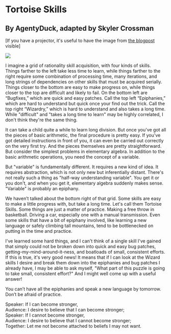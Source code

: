 # Tortoise Skills
## By AgentyDuck, adapted by Skyler Crossman

[If you have a projector, it's useful to have the image from [the blogpost](http://agentyduck.blogspot.com/2014/08/small-consistent-effort-uncharted.html) visible]

![](http://3.bp.blogspot.com/-nxWx3H1KZ2k/U_U0cYpPvNI/AAAAAAAAAiE/nxjXcz9iAp0/s1600/Skills%2BGrid%2B(2).jpg)

I imagine a grid of rationality skill acquisition, with four kinds of skills. Things farther to the left take less time to learn, while things farther to the right require some combination of processing time, many iterations, and long strings of dependencies on other skills that must be acquired serially. Things closer to the bottom are easy to make progress on, while things closer to the top are difficult and likely to fail. On the bottom left are “Bugfixes,” which are quick and easy patches. Call the top left “Epiphanies,” which are hard to understand but quick once your find out the trick. Call the top right “Wizardry,” which is hard to understand and also takes a long time. While "difficult" and "takes a long time to learn" may be highly correlated, I don't think they're the same thing. 

It can take a child quite a while to learn long division. But once you've got all the pieces of basic arithmetic, the final procedure is pretty easy. If you've got detailed instructions in front of you, it can even be carried out correctly on the very first try.  And the pieces themselves are pretty straightforward. But consider the simplest problems in elementary algebra. In addition to the basic arithmetic operations, you need the concept of a variable.

But "variable" is fundamentally different. It requires a new kind of idea. It requires abstraction, which is not only new but inferentially distant. There's not really such a thing as "half-way understanding variable". You get it or you don't, and when you get it, elementary algebra suddenly makes sense. "Variable" is probably an epiphany. 

We haven’t talked about the bottom right of that grid. Some skills are easy to make a little progress with, but take a long time. Let's call them Tortoise Skills. Some things are just a matter of practice. Making a free throw in basketball. Driving a car, especially one with a manual transmission. Even some skills that have a bit of epiphany involved, like learning a new language or safely climbing tall mountains, tend to be bottlenecked on putting in the time and practice. 

I've learned some hard things, and I can't think of a single skill I've gained that simply could not be broken down into quick and easy bug patches, getting-my-mind-around-it-ness, and boatloads of small, consistent efforts. If this is true, it's very good news! It means that if I can look at the Wizard skills I desire and break them down into the epiphanies and bug patches I already have, I may be able to ask myself, "What part of this puzzle is going to take small, consistent effort?" And I might well come up with a useful answer! 

You can’t have all the epiphanies and speak a new language by tomorrow. Don’t be afraid of practice. 
    
Speaker: If I can become stronger,    
Audience: I desire to believe that I can become stronger;    
Speaker: If I cannot become stronger,    
Audience: I desire to believe that I cannot become stronger;    
Together: Let me not become attached to beliefs I may not want.    
    
